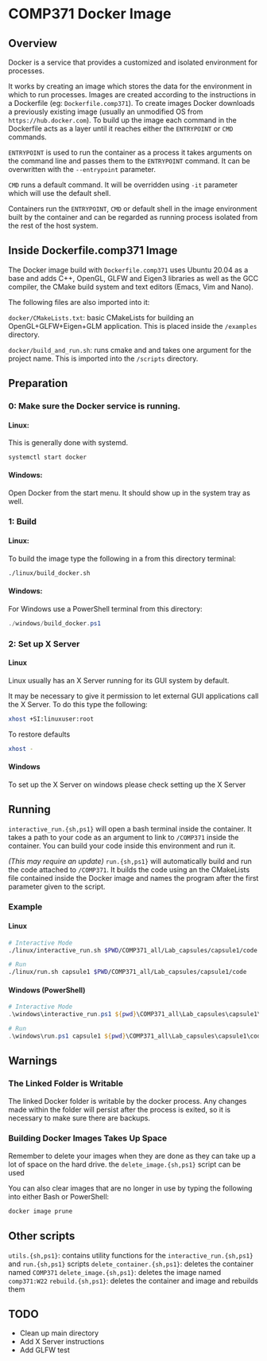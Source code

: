 # COMP371 Docker Image

## Overview

Docker is a service that provides a customized and isolated environment for processes.

It works by creating an image which stores the data for the environment in
which to run processes. Images are created according to the instructions in a
Dockerfile (eg: `Dockerfile.comp371`). To create images Docker downloads a
previously existing image (usually an unmodified OS from
`https://hub.docker.com`). To build up the image each command in the Dockerfile
acts as a layer until it reaches either the `ENTRYPOINT` or `CMD` commands.

`ENTRYPOINT` is used to run the container as a process it takes arguments on
the command line and passes them to the `ENTRYPOINT` command. It can be
overwritten with the `--entrypoint` parameter.

`CMD` runs a default command. It will be overridden using `-it` parameter which
will use the default shell.

Containers run the `ENTRYPOINT`, `CMD` or default shell in the image
environment built by the container and can be regarded as running process
isolated from the rest of the host system.

## Inside Dockerfile.comp371 Image

The Docker image build with `Dockerfile.comp371` uses Ubuntu 20.04 as a base
and adds C++, OpenGL, GLFW and Eigen3 libraries as well as the GCC compiler,
the CMake build system and text editors (Emacs, Vim and Nano).

The following files are also imported into it:

`docker/CMakeLists.txt`: basic CMakeLists for building an OpenGL+GLFW+Eigen+GLM application. This is
placed inside the `/examples` directory.

`docker/build_and_run.sh`: runs cmake and and takes one argument for the
project name. This is imported into the `/scripts` directory.

## Preparation

### 0: Make sure the Docker service is running.

#### Linux:

This is generally done with systemd.

```
systemctl start docker
```

#### Windows:

Open Docker from the start menu. It should show up in the system tray as well.

### 1: Build

#### Linux:

To build the image type the following in a from this directory terminal:

```bash
./linux/build_docker.sh
```

#### Windows:

For Windows use a PowerShell terminal from this directory:

```powershell
./windows/build_docker.ps1
```

### 2: Set up X Server

#### Linux

Linux usually has an X Server running for its GUI system by default.

It may be necessary to give it permission to let external GUI applications call the X Server. To do this type the following:

```bash
xhost +SI:linuxuser:root
```

To restore defaults

```bash
xhost -
```

#### Windows

To set up the X Server on windows please check setting up the X Server

## Running

`interactive_run.{sh,ps1}` will open a bash terminal inside the container. It
takes a path to your code as an argument to link to `/COMP371` inside the
container. You can build your code inside this environment and run it.


*(This may require an update)*
`run.{sh,ps1}` will automatically build and run the code attached to
`/COMP371`. It builds the code using an the CMakeLists file contained inside
the Docker image and names the program after the first parameter given to the
script.

### Example

#### Linux

```bash
# Interactive Mode
./linux/interactive_run.sh $PWD/COMP371_all/Lab_capsules/capsule1/code

# Run
./linux/run.sh capsule1 $PWD/COMP371_all/Lab_capsules/capsule1/code

```

#### Windows (PowerShell)

```powershell
# Interactive Mode
.\windows\interactive_run.ps1 ${pwd}\COMP371_all\Lab_capsules\capsule1\code

# Run
.\windows\run.ps1 capsule1 ${pwd}\COMP371_all\Lab_capsules\capsule1\code

```

## Warnings

### The Linked Folder is Writable

The linked Docker folder is writable by the docker process. Any changes made
within the folder will persist after the process is exited, so it is necessary
to make sure there are backups.

### Building Docker Images Takes Up Space

Remember to delete your images when they are done as they can take up a lot of
space on the hard drive. the `delete_image.{sh,ps1}` script can be used

You can also clear images that are no longer in use by typing the following into either Bash or PowerShell:

```bash
docker image prune
```

## Other scripts

`utils.{sh,ps1}`: contains utility functions for the `interactive_run.{sh,ps1}` and `run.{sh,ps1}` scripts
`delete_container.{sh,ps1}`: deletes the container named `COMP371`
`delete_image.{sh,ps1}`: deletes the image named `comp371:W22`
`rebuild.{sh,ps1}`: deletes the container and image and rebuilds them

## TODO

* Clean up main directory
* Add X Server instructions
* Add GLFW test

